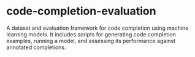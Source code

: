 # code-completion-evaluation
A dataset and evaluation framework for code completion using machine learning models. It includes scripts for generating code completion examples, running a model, and assessing its performance against annotated completions.

